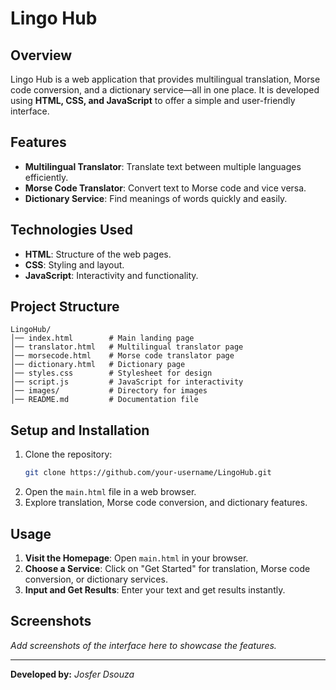 # Lingo Hub

## Overview
Lingo Hub is a web application that provides multilingual translation, Morse code conversion, and a dictionary service—all in one place. It is developed using **HTML, CSS, and JavaScript** to offer a simple and user-friendly interface.

## Features
- **Multilingual Translator**: Translate text between multiple languages efficiently.
- **Morse Code Translator**: Convert text to Morse code and vice versa.
- **Dictionary Service**: Find meanings of words quickly and easily.

## Technologies Used
- **HTML**: Structure of the web pages.
- **CSS**: Styling and layout.
- **JavaScript**: Interactivity and functionality.

## Project Structure
```
LingoHub/
│── index.html        # Main landing page
│── translator.html   # Multilingual translator page
│── morsecode.html    # Morse code translator page
│── dictionary.html   # Dictionary page
│── styles.css        # Stylesheet for design
│── script.js         # JavaScript for interactivity
│── images/           # Directory for images
│── README.md         # Documentation file
```

## Setup and Installation
1. Clone the repository:
   ```sh
   git clone https://github.com/your-username/LingoHub.git
   ```
2. Open the `main.html` file in a web browser.
3. Explore translation, Morse code conversion, and dictionary features.

## Usage
1. **Visit the Homepage**: Open `main.html` in your browser.
2. **Choose a Service**: Click on "Get Started" for translation, Morse code conversion, or dictionary services.
3. **Input and Get Results**: Enter your text and get results instantly.

## Screenshots
*Add screenshots of the interface here to showcase the features.*

---
**Developed by:** *Josfer Dsouza*

